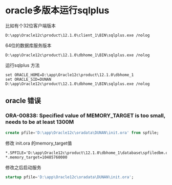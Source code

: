 # oracle多版本运行sqlplus

比如有个32位客户端版本

```
D:\app\Oracle12c\product\12.1.0\client_1\BIN\sqlplus.exe /nolog
```

64位的数据库服务版本
```
D:\app\Oracle12c\product\12.1.0\dbhome_1\BIN\sqlplus.exe /nolog
```

运行sqlplus 方法

```Bat
set ORACLE_HOME=D:\app\Oracle12c\product\12.1.0\dbhome_1
set ORACLE_SID=DUNAN
D:\app\Oracle12c\product\12.1.0\dbhome_1\BIN\sqlplus.exe /nolog
```

## oracle 错误
### ORA-00838: Specified value of MEMORY_TARGET is too small, needs to be at least 1300M

```Sql
create pfile='D:\app\Oracle12c\oradata\DUNAN\init.ora' from spfile;
```
修改 init.ora 的memory_target值

```Ora
*.SPFILE='D:\app\Oracle12c\product\12.1.0\dbhome_1\database\spfiledbm.ora'
*.memory_target=10485760000
```
修改之后启动服务
```Sql
startup pfile='D:\app\Oracle12c\oradata\DUNAN\init.ora';
```
